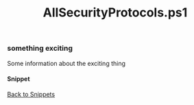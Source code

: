 ﻿---
layout: post
title: AllSecurityProtocols.ps1
---

### something exciting

Some information about the exciting thing

#### Snippet

<script src="https://gist-it.appspot.com/github.com/BanterBoy/scripts-blog/blob/master/PowerShell/snippets/AllSecurityProtocols.ps1" crossorigin="anonymous"></script>

<a href="/menu/_pages/snippets.html">Back to Snippets</a>
